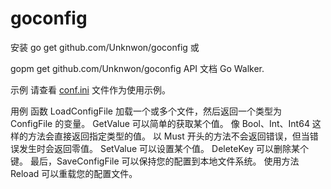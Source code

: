 # goconfig
安装
go get github.com/Unknwon/goconfig
或

gopm get github.com/Unknwon/goconfig
API 文档
Go Walker.

示例
请查看 [conf.ini](conf/config.ini) 文件作为使用示例。

用例
函数 LoadConfigFile 加载一个或多个文件，然后返回一个类型为 ConfigFile 的变量。
GetValue 可以简单的获取某个值。
像 Bool、Int、Int64 这样的方法会直接返回指定类型的值。
以 Must 开头的方法不会返回错误，但当错误发生时会返回零值。
SetValue 可以设置某个值。
DeleteKey 可以删除某个键。
最后，SaveConfigFile 可以保持您的配置到本地文件系统。
使用方法 Reload 可以重载您的配置文件。